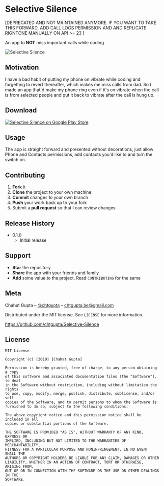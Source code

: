 # Selective Silence

[DEPRECATED AND NOT MAINTAINED ANYMORE. IF YOU WANT TO TAKE THIS FORWARD, ADD CALL LOGS PERMISSION AND AND REPLICATE RIGNTONE MANUALLY ON API >= 23	]

An app to **NOT** miss important calls while coding

![Selective Silence](https://i.ibb.co/LvdMwRB/screenshot-github.png)

## Motivation

I have a bad habit of putting my phone on vibrate while coding and forgetting to revert thereafter, which makes me miss calls from dad. So I made an app that'd make my phone ring even if it's on vibrate when the call is from selected people and put it back to vibrate after the call is hung up.

## Download

<a href="https://play.google.com/store/apps/details?id=chtgupta.selectivesilence">![Selective Silence on Google Play Store](https://i.ibb.co/FnDzKTy/google-play-badge.png)</a>

## Usage

The app is straight forward and presented without decorations, just allow Phone and Contacts permissions, add contacts you'd like to and turn the switch on.

## Contributing

1. **Fork** it
2. **Clone** the project to your own machine
3. **Commit** changes to your own branch
4. **Push** your work back up to your fork
5. Submit a **pull request** so that I can review changes


## Release History

* 0.1.0
	* Initial release

## Support

* **Star** the repository
* **Share** the app with your friends and family
* **Add** some value to the project. Read ``CONTRIBUTING`` for the same


## Meta

Chahat Gupta – [@chtgupta](https://chtgupta.github.io) – chtgupta.be@gmail.com

Distributed under the MIT license. See ``LICENSE`` for more information.

https://github.com/chtgupta/Selective-Silence

## License

    MIT License

    Copyright (c) [2019] [Chahat Gupta]

    Permission is hereby granted, free of charge, to any person obtaining a copy
    of this software and associated documentation files (the "Software"), to deal
    in the Software without restriction, including without limitation the rights
    to use, copy, modify, merge, publish, distribute, sublicense, and/or sell
    copies of the Software, and to permit persons to whom the Software is
    furnished to do so, subject to the following conditions:

    The above copyright notice and this permission notice shall be included in all
    copies or substantial portions of the Software.

    THE SOFTWARE IS PROVIDED "AS IS", WITHOUT WARRANTY OF ANY KIND, EXPRESS OR
    IMPLIED, INCLUDING BUT NOT LIMITED TO THE WARRANTIES OF MERCHANTABILITY,
    FITNESS FOR A PARTICULAR PURPOSE AND NONINFRINGEMENT. IN NO EVENT SHALL THE
    AUTHORS OR COPYRIGHT HOLDERS BE LIABLE FOR ANY CLAIM, DAMAGES OR OTHER
    LIABILITY, WHETHER IN AN ACTION OF CONTRACT, TORT OR OTHERWISE, ARISING FROM,
    OUT OF OR IN CONNECTION WITH THE SOFTWARE OR THE USE OR OTHER DEALINGS IN THE
    SOFTWARE.


